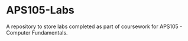 # APS105-Labs
A repository to store labs completed as part of coursework for APS105 - Computer Fundamentals.
